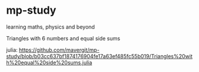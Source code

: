 # mp-study
learning maths, physics and beyond

Triangles with 6 numbers and equal side sums

 julia:
  https://github.com/mavergit/mp-study/blob/b03cc637bf1874176904fe17a63ef485fc55b019/Triangles%20with%20equal%20side%20sums.julia
